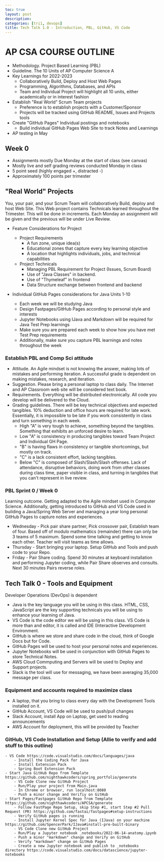 ```yaml
---
toc: true
layout: post
description: 
categories: [tri1, devops]
title: Tech Talk 1.0 - Introduction, PBL, GitHub, VS Code
---
```


# AP CSA COURSE OUTLINE
- Methodology.  Project Based Learning (PBL)
- Guideline. The 10 Units of AP Computer Science A
- Key Learnings for 2022-2023
    - Collaboratively Build, Deploy and Host Web Pages
    - Programming, Algorithms, Databases, and APIs
    - Team and Individual Project will highlight all 10 units, either academically or in interest fashion
- Establish "Real World” Scrum Team projects
    - Preference is to establish projects with a Customer/Sponsor
    - Projects will be tracked using GitHub README, Issues and Projects tools
- Create "GitHub Pages" Individual postings and notebooks
    - Build individual GitHub Pages Web Site to track Notes and Learnings
- AP testing in May

## Week 0
- Assignments mostly Due Monday at the start of class (see canvas)
- Mostly live and self grading reviews conducted Monday in class
- 5 point seed (highly engaged +, distracted -)
- Approximately 100 points per trimester

## "Real World" Projects
You, your pair, and your Scrum Team will collaboratively Build, deploy and host Web Site.  This Web project contains Technicals learned throughout the Trimester.  This will be done in increments.  Each Monday an assignment will be given and the previous will be under Live Review.

- Feature Considerations for Project
    - Project Requirements
        - A fun zone, unique idea(s)
        - Educational zones that capture every key learning objective
        - A location that highlights individuals, jobs, and technical capabilities
    - Project Technicals
        - Managing PBL Requirement for Project (Issues, Scrum Board)
        - Use of "Java Classes" in backend.
        - Use of "Thymeleaf" in frontend
        - Data Structure exchange between frontend and backend

- Individual GitHub Pages considerations for Java Units 1-10
    - Each week we will be studying Java
    - Design Fastpages/GitHub Pages according to personal style and interests
    - Jupyter Notebooks using IJava and Markdown will be required for Java Test Prep learnings
    - Make sure you are prepared each week to show how you have met Test Prep requirements
    - Additionally, make sure you capture PBL learnings and notes throughout the week


### Establish PBL and Comp Sci attitude
- Attitude.  An Agile mindset is not knowing the answer, making lots of mistakes and performing iteration.  A successful grade is dependent on making mistakes, research, and iteration.
- Suggestion. Please bring a personal laptop to class daily.  The Internet and AP Classroom web site will  be considered text book.  
- Requirements. Everything will be distributed electronically.  All code you develop will be delivered to the Cloud. 
- Grading guidelines. There will be key technical objectives and expected tangibles. 10% deduction and office hours are required for late work.  Essentially, it is impossible to be late if you work consistently in class and turn something in each week.   
    - High "A" is very tough to achieve, something beyond the tangibles.  Something that exhibits an unforced desire to learn.
    - Low "A" is consistency in producing tangibles toward Team Project and Individual GH Page.
    - "B" is having flaws in consistency or tangible shortcomings, but mostly on track.
    - "C" is a lack consistent effort, lacking tangibles.
    - Below "C" is composed of Slash/Slash/Slash offenses. Lack of attendance, disruptive behaviors, doing work from other classes during class time, paper visible in class, and turning in tangbiles that you can't represent in live review.

### PBL Sprint 0 / Week 0
Learning outcome.  Getting adapted to the Agile mindset used in Computer Science.  Additionally, getting introduced to GitHub and VS Code used in building a Java/Spring Web Server and managing a year long personal GitHub Pages to capture notes and experiences.
- Wednesday - Pick pair share partner, Pick crossover pair, Establish team of four.  Based off of modulo mathematics (remainder) there can only be 3 teams of 5 maximum.   Spend some time talking and getting to know each other.  Teacher will visit teams as time allows.  
- Thursday - Start bringing your laptop.  Setup GitHub and Tools and push code to your Repo.
- Friday - Pair Share coding. Spend 30 minutes at keyboard installation and performing Jupyter coding, while Pair Share observes and consults.  Next 30 minutes Pairs reverse roles.  

## Tech Talk 0 - Tools and Equipment
Developer Operations (DevOps) is dependent 
- Java is the key language you will be using in this class.  HTML, CSS, JavaScript are the key supporting technicals you will be using to enhance your learning of Java. 
- VS Code is the code editor we will be using in this class.  VS Code is more than and editor, it is called and IDE (Interactive Development Environment. 
- GitHub is where we store and share code in the cloud, think of Google Docs but for Code. 
- GitHub Pages will be used to host your personal notes and experiences.
- Jupyter Notebooks will be used in conjunction with GitHub Pages to store Technical Notes.
- AWS Cloud Commputing and Servers will be used to Deploy and Support projects.
- Slack is the tool will use for messaging, we have been averaging 35,000 message per class.

### Equipment and accounts required to maximize class
- A laptop, that you bring to class every day with the Development Tools installed on it.
- GitHub Account, VS Code will be used to push/pull changes
- Slack Account, install App on Laptop, get used to reading announcements
- AWS Account for deployment, this will be provided by Teacher

### GitHub, VS Code Installation and Setup (Allie to verify and add stuff to this outline)
    - VS Code https://code.visualstudio.com/docs/languages/java
        - Install the Coding Pack for Java
        - Install Extension Pack
        - Spring Boot Extension Pack
    - Start Java GitHub Repo from Template https://github.com/nighthawkcoders/spring_portfolio/generate
        - VS Code Clone new GitHub Project 
        - Run/Play your project from Main.java
        - In Chrome or browser, run localhost:8080
        - Push a minor change and Verifiy on GitHub
    - Start Pages/Fastpages GitHub Repo from Template https://github.com/nighthawkcoders/APCSA/generate
        - Follow FastPage Repo Setup, skip Step #1, start Step #2 Pull Request (PR) https://github.com/fastai/fastpages#setup-instructions
        - Verify GitHub pages is running
        - Install Jupyter Kernel Spec for Java (IJava) on your machine https://github.com/SpencerPark/IJava#install-pre-built-binary
        - VS Code Clone new GitHub Project
        - Run/Play a Jupyter notebook _notebooks/2022-06-14-anatomy.ipynb
        - Push a minor "markdown" change and Verify on GitHub
        - Verify "markdown" change on GitHub Pages
        - Create a new Jupyter notebook and publish to _notebooks directory https://code.visualstudio.com/docs/datascience/jupyter-notebooks